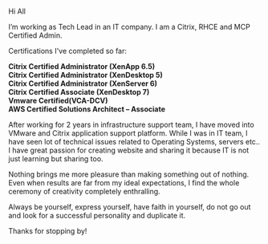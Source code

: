 # 

Hi All

I’m working as Tech Lead in an IT company. I am a Citrix, RHCE and MCP Certified Admin.

Certifications I've completed so far:  

**Citrix Certified Administrator (XenApp 6.5)** \
**Citrix Certified Administrator (XenDesktop 5)** \
**Citrix Certified Administrator (XenServer 6)** \
**Citrix Certified Associate (XenDesktop 7)** \
**Vmware Certified(VCA-DCV)** \
**AWS Certified Solutions Architect – Associate**  

After working for 2 years in infrastructure support team, I have moved into VMware and Citrix application support platform. While I was in  IT team, I have seen lot of technical issues related to Operating Systems, servers etc.. I have great passion for creating website and sharing it because IT is not just learning but sharing too.

Nothing brings me more pleasure than making something out of nothing. Even when results are far from my ideal expectations, I find the whole ceremony of creativity completely enthralling.

Always be yourself, express yourself, have faith in yourself, do not go out and look for a successful personality and duplicate it.

Thanks for stopping by!

